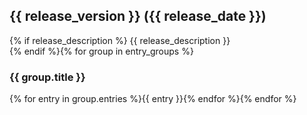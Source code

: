 

## {{ release_version }} ({{ release_date }})  
{% if release_description %}
{{ release_description }}  
{% endif %}{% for group in entry_groups %}
### {{ group.title }}  
{% for entry in group.entries %}{{ entry }}{% endfor %}{% endfor %}
